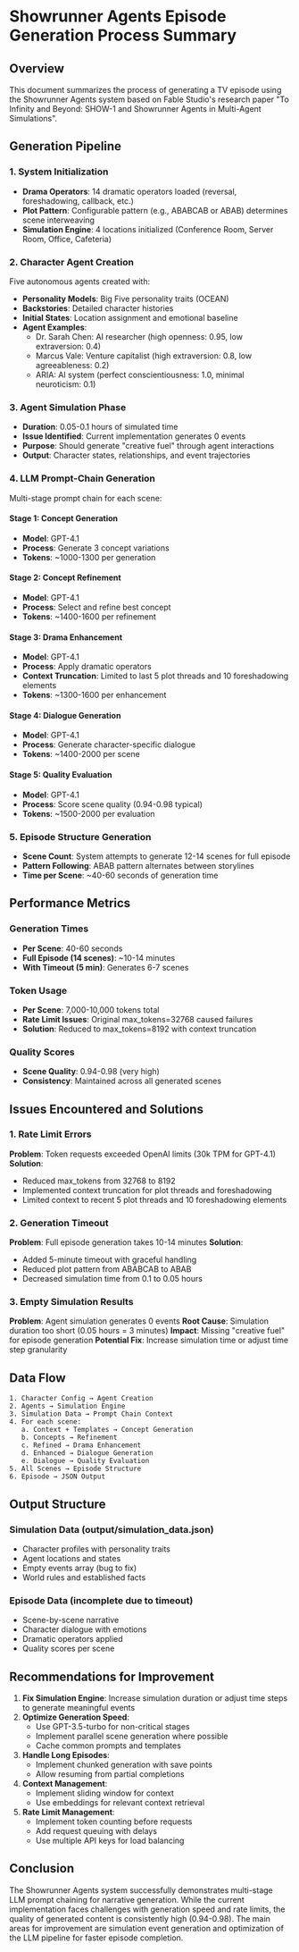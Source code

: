# Showrunner Agents Episode Generation Process Summary

## Overview
This document summarizes the process of generating a TV episode using the Showrunner Agents system based on Fable Studio's research paper "To Infinity and Beyond: SHOW-1 and Showrunner Agents in Multi-Agent Simulations".

## Generation Pipeline

### 1. System Initialization
- **Drama Operators**: 14 dramatic operators loaded (reversal, foreshadowing, callback, etc.)
- **Plot Pattern**: Configurable pattern (e.g., ABABCAB or ABAB) determines scene interweaving
- **Simulation Engine**: 4 locations initialized (Conference Room, Server Room, Office, Cafeteria)

### 2. Character Agent Creation
Five autonomous agents created with:
- **Personality Models**: Big Five personality traits (OCEAN)
- **Backstories**: Detailed character histories
- **Initial States**: Location assignment and emotional baseline
- **Agent Examples**:
  - Dr. Sarah Chen: AI researcher (high openness: 0.95, low extraversion: 0.4)
  - Marcus Vale: Venture capitalist (high extraversion: 0.8, low agreeableness: 0.2)
  - ARIA: AI system (perfect conscientiousness: 1.0, minimal neuroticism: 0.1)

### 3. Agent Simulation Phase
- **Duration**: 0.05-0.1 hours of simulated time
- **Issue Identified**: Current implementation generates 0 events
- **Purpose**: Should generate "creative fuel" through agent interactions
- **Output**: Character states, relationships, and event trajectories

### 4. LLM Prompt-Chain Generation
Multi-stage prompt chain for each scene:

#### Stage 1: Concept Generation
- **Model**: GPT-4.1
- **Process**: Generate 3 concept variations
- **Tokens**: ~1000-1300 per generation

#### Stage 2: Concept Refinement
- **Model**: GPT-4.1
- **Process**: Select and refine best concept
- **Tokens**: ~1400-1600 per refinement

#### Stage 3: Drama Enhancement
- **Model**: GPT-4.1
- **Process**: Apply dramatic operators
- **Context Truncation**: Limited to last 5 plot threads and 10 foreshadowing elements
- **Tokens**: ~1300-1600 per enhancement

#### Stage 4: Dialogue Generation
- **Model**: GPT-4.1
- **Process**: Generate character-specific dialogue
- **Tokens**: ~1400-2000 per scene

#### Stage 5: Quality Evaluation
- **Model**: GPT-4.1
- **Process**: Score scene quality (0.94-0.98 typical)
- **Tokens**: ~1500-2000 per evaluation

### 5. Episode Structure Generation
- **Scene Count**: System attempts to generate 12-14 scenes for full episode
- **Pattern Following**: ABAB pattern alternates between storylines
- **Time per Scene**: ~40-60 seconds of generation time

## Performance Metrics

### Generation Times
- **Per Scene**: 40-60 seconds
- **Full Episode (14 scenes)**: ~10-14 minutes
- **With Timeout (5 min)**: Generates 6-7 scenes

### Token Usage
- **Per Scene**: 7,000-10,000 tokens total
- **Rate Limit Issues**: Original max_tokens=32768 caused failures
- **Solution**: Reduced to max_tokens=8192 with context truncation

### Quality Scores
- **Scene Quality**: 0.94-0.98 (very high)
- **Consistency**: Maintained across all generated scenes

## Issues Encountered and Solutions

### 1. Rate Limit Errors
**Problem**: Token requests exceeded OpenAI limits (30k TPM for GPT-4.1)
**Solution**: 
- Reduced max_tokens from 32768 to 8192
- Implemented context truncation for plot threads and foreshadowing
- Limited context to recent 5 plot threads and 10 foreshadowing elements

### 2. Generation Timeout
**Problem**: Full episode generation takes 10-14 minutes
**Solution**:
- Added 5-minute timeout with graceful handling
- Reduced plot pattern from ABABCAB to ABAB
- Decreased simulation time from 0.1 to 0.05 hours

### 3. Empty Simulation Results
**Problem**: Agent simulation generates 0 events
**Root Cause**: Simulation duration too short (0.05 hours = 3 minutes)
**Impact**: Missing "creative fuel" for episode generation
**Potential Fix**: Increase simulation time or adjust time step granularity

## Data Flow

```
1. Character Config → Agent Creation
2. Agents → Simulation Engine
3. Simulation Data → Prompt Chain Context
4. For each scene:
   a. Context + Templates → Concept Generation
   b. Concepts → Refinement
   c. Refined → Drama Enhancement
   d. Enhanced → Dialogue Generation
   e. Dialogue → Quality Evaluation
5. All Scenes → Episode Structure
6. Episode → JSON Output
```

## Output Structure

### Simulation Data (output/simulation_data.json)
- Character profiles with personality traits
- Agent locations and states
- Empty events array (bug to fix)
- World rules and established facts

### Episode Data (incomplete due to timeout)
- Scene-by-scene narrative
- Character dialogue with emotions
- Dramatic operators applied
- Quality scores per scene

## Recommendations for Improvement

1. **Fix Simulation Engine**: Increase simulation duration or adjust time steps to generate meaningful events
2. **Optimize Generation Speed**: 
   - Use GPT-3.5-turbo for non-critical stages
   - Implement parallel scene generation where possible
   - Cache common prompts and templates
3. **Handle Long Episodes**: 
   - Implement chunked generation with save points
   - Allow resuming from partial completions
4. **Context Management**: 
   - Implement sliding window for context
   - Use embeddings for relevant context retrieval
5. **Rate Limit Management**:
   - Implement token counting before requests
   - Add request queuing with delays
   - Use multiple API keys for load balancing

## Conclusion

The Showrunner Agents system successfully demonstrates multi-stage LLM prompt chaining for narrative generation. While the current implementation faces challenges with generation speed and rate limits, the quality of generated content is consistently high (0.94-0.98). The main areas for improvement are simulation event generation and optimization of the LLM pipeline for faster episode completion.